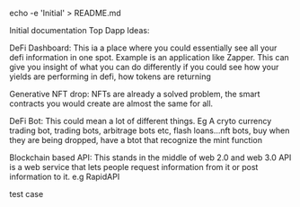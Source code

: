 echo -e 'Initial' > README.md

Initial documentation
Top Dapp Ideas:

DeFi Dashboard: 
This ia a place where you could essentially see all your defi information in one spot.
Example is an application like Zapper.
This can give you insight of what you can do differently if you could see how your yields are performing in defi, how tokens are returning

Generative NFT drop:
NFTs are already a solved problem, the smart contracts you would create are almost the same for all.

DeFi Bot:
This could mean a lot of different things. Eg A cryto currency trading bot, 
trading bots, arbitrage bots etc, flash loans...nft bots, buy when they are being dropped, have a btot that recognize the mint function

Blockchain based API: This stands in the middle of web 2.0 and web 3.0
API is a web service that lets people request information from it or post information to it. e.g RapidAPI

test case
